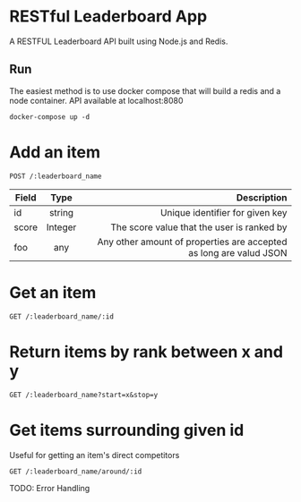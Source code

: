 # RESTful Leaderboard App

A RESTFUL Leaderboard API built using Node.js and Redis.

## Run
The easiest method is to use docker compose that will build a redis and a node container. API available at localhost:8080
```
docker-compose up -d
```

# Add an item
```
POST /:leaderboard_name
```

| Field  |    Type    |  Description |
|----------|:-------------:|------:|
| id |  string | Unique identifier for given key |
| score |    Integer   |  The score value that the user is ranked by |
| foo | any |  Any other amount of properties are accepted as long are valud JSON |

# Get an item
```
GET /:leaderboard_name/:id
```

# Return items by rank between x and y
```
GET /:leaderboard_name?start=x&stop=y
```

# Get items surrounding given id
Useful for getting an item's direct competitors
```
GET /:leaderboard_name/around/:id
```

TODO: Error Handling
